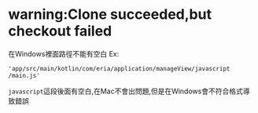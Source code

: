 # warning:Clone succeeded,but checkout failed
在Windows裡面路徑不能有空白
Ex:
```
'app/src/main/kotlin/com/eria/application/manageView/javascript /main.js'
```
`javascript`這段後面有空白,在Mac不會出問題,但是在Windows會不符合格式導致錯誤
